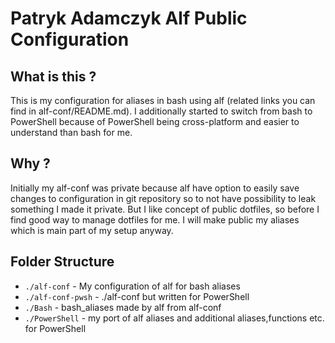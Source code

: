 # Patryk Adamczyk Alf Public Configuration
## What is this ?
This is my configuration for aliases in bash using alf (related links you can find in alf-conf/README.md).
I additionally started to switch from bash to PowerShell because of PowerShell being cross-platform and easier to understand than bash for me.
## Why ?
Initially my alf-conf was private because alf have option to easily save changes to configuration in git repository so to not have possibility to leak something I made it private.
But I like concept of public dotfiles, so before I find good way to manage dotfiles for me. I will make public my aliases which is main part of my setup anyway.
## Folder Structure
- `./alf-conf` - My configuration of alf for bash aliases
- `./alf-conf-pwsh` - ./alf-conf but written for PowerShell
- `./Bash` - bash_aliases made by alf from alf-conf
- `./PowerShell` - my port of alf aliases and additional aliases,functions etc. for PowerShell
